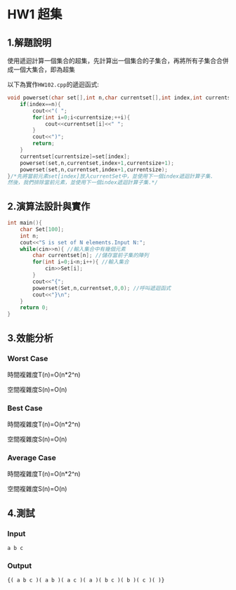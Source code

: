 # HW1 超集

## 1.解題說明

使用遞迴計算一個集合的超集，先計算出一個集合的子集合，再將所有子集合合併成一個大集合，即為超集

以下為實作`HW102.cpp`的遞迴函式:

```cpp
void powerset(char set[],int n,char currentset[],int index,int currentsize){
    if(index==n){ 
        cout<<"( ";
        for(int i=0;i<currentsize;++i){
            cout<<currentset[i]<<" ";
        }
        cout<<")";
        return;
    }
    currentset[currentsize]=set[index];
    powerset(set,n,currentset,index+1,currentsize+1);
    powerset(set,n,currentset,index+1,currentsize);
}/*先將當前元素set[index]放入currentSet中，並使用下一個index遞迴計算子集.
然後，我們排除當前元素，並使用下一個index遞迴計算子集.*/
```

## 2.演算法設計與實作

```cpp
int main(){
    char Set[100];
    int n;
    cout<<"S is set of N elements.Input N:";
    while(cin>>n){ //輸入集合中有幾個元素
        char currentset[n]; //儲存當前子集的陣列
        for(int i=0;i<n;i++){ //輸入集合
            cin>>Set[i];
        }
        cout<<"{";
        powerset(Set,n,currentset,0,0); //呼叫遞迴函式
        cout<<"}\n";
    }
    return 0;
}
```

## 3.效能分析

### Worst Case

時間複雜度T(n)=O(n*2^n)

空間複雜度S(n)=O(n)

### Best Case

時間複雜度T(n)=O(n*2^n)

空間複雜度S(n)=O(n)

### Average Case

時間複雜度T(n)=O(n*2^n)

空間複雜度S(n)=O(n)

## 4.測試

### Input

```
a b c
```
### Output

```
{( a b c )( a b )( a c )( a )( b c )( b )( c )( )}
```
